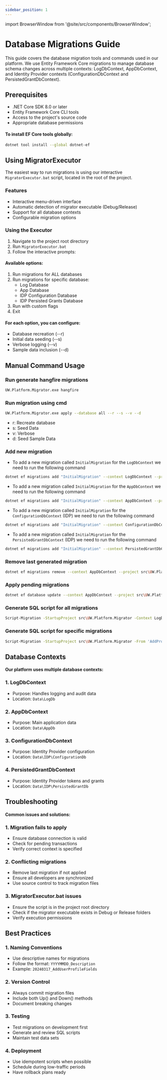 ```yaml
---
sidebar_position: 1
---
```

import BrowserWindow from '@site/src/components/BrowserWindow';

# Database Migrations Guide

This guide covers the database migration tools and commands used in our platform. We use Entity Framework Core migrations to manage database schema changes across multiple contexts: LogDbContext, AppDbContext, and Identity Provider contexts (ConfigurationDbContext and PersistedGrantDbContext).


## Prerequisites

- .NET Core SDK 8.0 or later
- Entity Framework Core CLI tools
- Access to the project's source code
- Appropriate database permissions

#### To install EF Core tools globally:

```bash
dotnet tool install --global dotnet-ef
```


## Using MigratorExecutor

The easiest way to run migrations is using our interactive `MigratorExecutor.bat` script, located in the root of the project.

### Features

- Interactive menu-driven interface
- Automatic detection of migrator executable (Debug/Release)
- Support for all database contexts
- Configurable migration options

### Using the Executor

1. Navigate to the project root directory
2. Run `MigratorExecutor.bat`
3. Follow the interactive prompts:

#### Available options:

1. Run migrations for ALL databases
2. Run migrations for specific database:
    - Log Database
    - App Database
    - IDP Configuration Database
    - IDP Persisted Grants Database
3. Run with custom flags
4. Exit

#### For each option, you can configure:

- Database recreation (--r)
- Initial data seeding (--s)
- Verbose logging (--v)
- Sample data inclusion (--d)


## Manual Command Usage


###  Run generate hangfire migrations
```bash
UW.Platform.Migrator.exe hangfire
``` 

###  Run migration using cmd
```bash
UW.Platform.Migrator.exe apply --database all --r --s --v --d
```
- r: Recreate database
- s: Seed Data
- v: Verbose
- d: Seed Sample Data

### Add new migration
- To add a new migration called `InitialMigration` for the `LogDbContext` we need to run the following command
```bash
dotnet ef migrations add "InitialMigration" --context LogDbContext --project src\UW.Platform.Migrator --startup-project src\UW.Platform.Migrator --output-dir Data\LogDb
```

- To add a new migration called `InitialMigration` for the `AppDbContext` we need to run the following command
```bash
dotnet ef migrations add "InitialMigration" --context AppDbContext --project src\UW.Platform.Migrator --startup-project src\UW.Platform.Migrator --output-dir Data\AppDb
```

- To add a new migration called `InitialMigration` for the `ConfigurationDbContext` (IDP) we need to run the following command
```bash
dotnet ef migrations add "InitialMigration" --context ConfigurationDbContext --project src\UW.Platform.Migrator --startup-project src\UW.Platform.Migrator --output-dir Data\IDP\ConfigurationDb
```

- To add a new migration called `InitialMigration` for the `PersistedGrantDbContext` (IDP) we need to run the following command
```bash
dotnet ef migrations add "InitialMigration" --context PersistedGrantDbContext --project src\UW.Platform.Migrator --startup-project src\UW.Platform.Migrator --output-dir Data\IDP\PersistedGrantDb
```

### Remove last generated migration
```bash
dotnet ef migrations remove --context AppDbContext --project src\UW.Platform.Migrator --startup-project src\UW.Platform.Migrator
```

### Apply pending migrations
```bash
dotnet ef database update --context AppDbContext --project src\UW.Platform.Migrator --startup-project src\UW.Platform.Migrator
```

### Generate SQL script for all migrations
```bash
Script-Migration -StartupProject src\UW.Platform.Migrator -Context LogDbContext
```

### Generate SQL script for specific migrations
```bash
Script-Migration -StartupProject src\UW.Platform.Migrator -From 'AddProviderNumberToChat' -To 'AddMessageSidAndState' -Context AppDbContext
```


## Database Contexts

#### Our platform uses multiple database contexts:

### 1. **LogDbContext**
- Purpose: Handles logging and audit data
- Location: `Data\LogDb`


### 2. **AppDbContext**
- Purpose: Main application data
- Location: `Data\AppDb`


### 3. **ConfigurationDbContext**
- Purpose: Identity Provider configuration
- Location: `Data\IDP\ConfigurationDb`


### 4. **PersistedGrantDbContext**
- Purpose: Identity Provider tokens and grants
- Location: `Data\IDP\PersistedGrantDb`


## Troubleshooting

#### Common issues and solutions:

### 1. Migration fails to apply
- Ensure database connection is valid
- Check for pending transactions
- Verify correct context is specified

### 2. Conflicting migrations
- Remove last migration if not applied
- Ensure all developers are synchronized
- Use source control to track migration files

### 3. MigratorExecutor.bat issues
- Ensure the script is in the project root directory
- Check if the migrator executable exists in Debug or Release folders
- Verify execution permissions



## Best Practices

### 1. Naming Conventions
- Use descriptive names for migrations
- Follow the format: `YYYYMMDD_Description`
- Example: `20240317_AddUserProfileFields`

### 2. Version Control
- Always commit migration files
- Include both Up() and Down() methods
- Document breaking changes

### 3. Testing
- Test migrations on development first
- Generate and review SQL scripts
- Maintain test data sets

### 4. Deployment
- Use idempotent scripts when possible
- Schedule during low-traffic periods
- Have rollback plans ready

